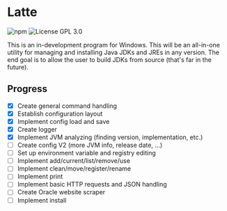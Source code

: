 # Latte
<img alt="npm" src="https://img.shields.io/badge/version-0.0.0%20(indev)-lightgrey"> <img alt="License GPL 3.0" src="https://img.shields.io/badge/license-GPL%203.0-blue">

This is an in-development program for Windows. This will be an all-in-one utility for managing and installing Java JDKs and JREs in any version. The end goal is to allow the user to build JDKs from source (that's far in the future).

## Progress
- [x] Create general command handling
- [x] Establish configuration layout
- [x] Implement config load and save
- [x] Create logger
- [x] Implement JVM analyzing (finding version, implementation, etc.)
- [ ] Create config V2 (more JVM info, release date, ...)
- [ ] Set up environment variable and registry editing
- [ ] Implement add/current/list/remove/use
- [ ] Implement clean/move/register/rename
- [ ] Implement print
- [ ] Implement basic HTTP requests and JSON handling
- [ ] Create Oracle website scraper
- [ ] Implement install
